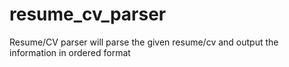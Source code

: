 # resume_cv_parser
Resume/CV parser will parse the given resume/cv and output the information in ordered format
